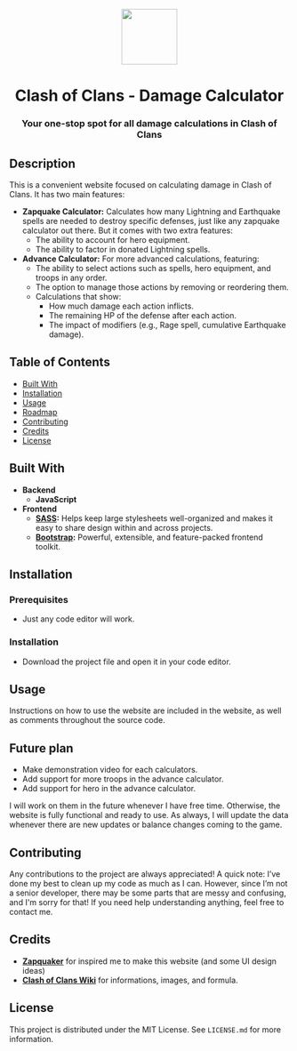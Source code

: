 <p align="center">
    <img width="100" src="https://cocdamagecalculator.netlify.app/images/other/logo.webp">
</p>
<h1 align="center">Clash of Clans - Damage Calculator</h1>
<h3 align="center">Your one-stop spot for all damage calculations in Clash of Clans</h3>

## Description
This is a convenient website focused on calculating damage in Clash of Clans. It has two main features:
- **Zapquake Calculator:** Calculates how many Lightning and Earthquake spells are needed to destroy specific defenses, just like any zapquake calculator out there. But it comes with two extra features:
  - The ability to account for hero equipment.
  - The ability to factor in donated Lightning spells.
- **Advance Calculator:** For more advanced calculations, featuring:
  - The ability to select actions such as spells, hero equipment, and troops in any order.
  - The option to manage those actions by removing or reordering them.
  - Calculations that show:
    - How much damage each action inflicts.
    - The remaining HP of the defense after each action.
    - The impact of modifiers (e.g., Rage spell, cumulative Earthquake damage).

## Table of Contents
- [Built With](#built-with)
- [Installation](#installation)
- [Usage](#usage)
- [Roadmap](#roadmap)
- [Contributing](#contributing)
- [Credits](#credits)
- [License](#license)
  
## Built With
- **Backend**
  - **JavaScript**
- **Frontend**
  - **[SASS](https://sass-lang.com/):** Helps keep large stylesheets well-organized and makes it easy to share design within and across projects.
  - **[Bootstrap](https://getbootstrap.com/):** Powerful, extensible, and feature-packed frontend toolkit.

## Installation
### Prerequisites
- Just any code editor will work.

### Installation
- Download the project file and open it in your code editor.

## Usage
Instructions on how to use the website are included in the website, as well as comments throughout the source code.

## Future plan
- Make demonstration video for each calculators.
- Add support for more troops in the advance calculator.
- Add support for hero in the advance calculator.

I will work on them in the future whenever I have free time. Otherwise, the website is fully functional and ready to use. As always, I will update the data whenever there are new updates or balance changes coming to the game.

## Contributing
Any contributions to the project are always appreciated! A quick note: I’ve done my best to clean up my code as much as I can. However, since I’m not a senior developer, there may be some parts that are messy and confusing, and I'm sorry for that! If you need help understanding anything, feel free to contact me.

## Credits
- **[Zapquaker](https://zapquaker.netlify.app/)** for inspired me to make this website (and some UI design ideas)
- **[Clash of Clans Wiki](https://clashofclans.fandom.com/wiki/Clash_of_Clans_Wiki)** for informations, images, and formula.

## License
This project is distributed under the MIT License. See `LICENSE.md` for more information.
